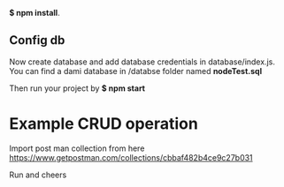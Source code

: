 **$ npm install**.

## Config db 
Now create database and add database credentials in database/index.js.
You can find a dami database in /databse folder named **nodeTest.sql**

Then run your project by 
**$ npm start**

# Example CRUD operation

Import post man collection from here https://www.getpostman.com/collections/cbbaf482b4ce9c27b031 

Run and cheers
